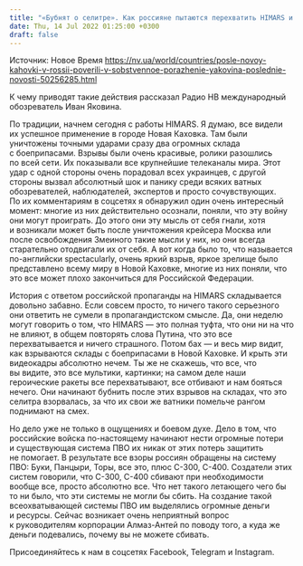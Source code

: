```yaml
---
title: "«Бубнят о селитре». Как россияне пытаются перехватить HIMARS и тратят на это безумные деньги — Яковина"
date: Thu, 14 Jul 2022 01:25:00 +0300
draft: false
---
```

Источник: Новое Время https://nv.ua/world/countries/posle-novoy-kahovki-v-rossii-poverili-v-sobstvennoe-porazhenie-yakovina-poslednie-novosti-50256285.html


 К чему приводят такие действия рассказал Радио НВ международный обозреватель Иван Яковина.

По традиции, начнем сегодня с работы HIMARS. Я думаю, все видели их успешное применение в городе Новая Каховка. Там были уничтожены точными ударами сразу два огромных склада с боеприпасами. Взрывы были очень красивые, ролики разошлись по всей сети. Их показывали все крупнейшие телеканалы мира. Этот удар с одной стороны очень порадовал всех украинцев, с другой стороны вызвал абсолютный шок и панику среди всяких ватных обозревателей, наблюдателей, экспертов и просто сочувствующих. По их комментариям в соцсетях я обнаружил один очень интересный момент: многие из них действительно осознали, поняли, что эту войну они могут проиграть. До этого они эту мысль от себя гнали, хотя и возникали может быть после уничтожения крейсера Москва или после освобождения Змеиного такие мысли у них, но они всегда старательно отодвигали их от себя. А вот когда было то, что называется по-английски spectacularly, очень яркий взрыв, яркое зрелище было представлено всему миру в Новой Каховке, многие из них поняли, что это все может плохо закончиться для Российской Федерации.

История с ответом российской пропаганды на HIMARS складывается довольно забавно. Если совсем просто, то ничего такого серьезного они ответить не сумели в пропагандистском смысле. Да, они неделю могут говорить о том, что HIMARS — это полная туфта, что они ни на что не влияют, в общем повторять слова Путина, что это все перехватывается и ничего страшного. Потом бах — и весь мир видит, как взрываются склады с боеприпасами в Новой Каховке. И крыть эти видеокадры абсолютно нечем. Ты же не скажешь, что все, что вы видите, это все мультики, картинки; на самом деле наши героические ракеты все перехватывают, все отбивают и нам бояться нечего. Они начинают бубнить после этих взрывов на складах, что это селитра взорвалась, за что их свои же ватники помельче рангом поднимают на смех.

Но дело уже не только в ощущениях и боевом духе. Дело в том, что российские войска по-настоящему начинают нести огромные потери и существующая система ПВО их никак от этих потерь защитить не помогает. В результате все взоры россиян обращены на систему ПВО: Буки, Панцыри, Торы, все это, плюс С-300, С-400. Создатели этих систем говорили, что С-300, С-400 сбивают при необходимости вообще все, просто абсолютно все. Что нет такого летающего чего бы то ни было, что эти системы не могли бы сбить. На создание такой всеохватывающей системы ПВО им выделялись огромные деньги и ресурсы. Сейчас возникает очень неприятный вопрос к руководителям корпорации Алмаз-Антей по поводу того, а куда же деньги подевались, почему вы не можете сбивать.

Присоединяйтесь к нам в соцсетях Facebook, Telegram и Instagram.
